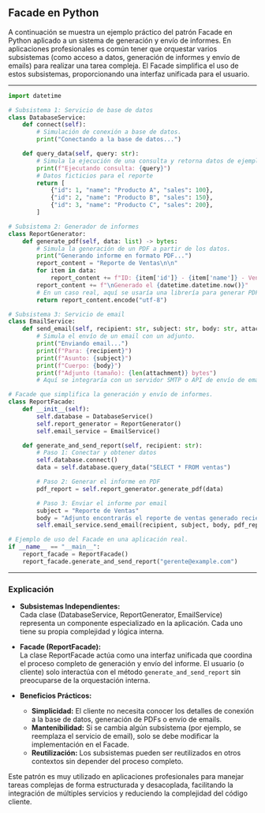 ## Facade en Python

A continuación se muestra un ejemplo práctico del patrón Facade en Python aplicado a un sistema de generación y envío de informes. En aplicaciones profesionales es común tener que orquestar varios subsistemas (como acceso a datos, generación de informes y envío de emails) para realizar una tarea compleja. El Facade simplifica el uso de estos subsistemas, proporcionando una interfaz unificada para el usuario.

---

```python
import datetime

# Subsistema 1: Servicio de base de datos
class DatabaseService:
    def connect(self):
        # Simulación de conexión a base de datos.
        print("Conectando a la base de datos...")

    def query_data(self, query: str):
        # Simula la ejecución de una consulta y retorna datos de ejemplo.
        print(f"Ejecutando consulta: {query}")
        # Datos ficticios para el reporte
        return [
            {"id": 1, "name": "Producto A", "sales": 100},
            {"id": 2, "name": "Producto B", "sales": 150},
            {"id": 3, "name": "Producto C", "sales": 200},
        ]

# Subsistema 2: Generador de informes
class ReportGenerator:
    def generate_pdf(self, data: list) -> bytes:
        # Simula la generación de un PDF a partir de los datos.
        print("Generando informe en formato PDF...")
        report_content = "Reporte de Ventas\n\n"
        for item in data:
            report_content += f"ID: {item['id']} - {item['name']} - Ventas: {item['sales']}\n"
        report_content += f"\nGenerado el {datetime.datetime.now()}"
        # En un caso real, aquí se usaría una librería para generar PDFs y retornar un archivo binario.
        return report_content.encode("utf-8")

# Subsistema 3: Servicio de email
class EmailService:
    def send_email(self, recipient: str, subject: str, body: str, attachment: bytes):
        # Simula el envío de un email con un adjunto.
        print("Enviando email...")
        print(f"Para: {recipient}")
        print(f"Asunto: {subject}")
        print(f"Cuerpo: {body}")
        print(f"Adjunto (tamaño): {len(attachment)} bytes")
        # Aquí se integraría con un servidor SMTP o API de envío de emails.

# Facade que simplifica la generación y envío de informes.
class ReportFacade:
    def __init__(self):
        self.database = DatabaseService()
        self.report_generator = ReportGenerator()
        self.email_service = EmailService()

    def generate_and_send_report(self, recipient: str):
        # Paso 1: Conectar y obtener datos
        self.database.connect()
        data = self.database.query_data("SELECT * FROM ventas")

        # Paso 2: Generar el informe en PDF
        pdf_report = self.report_generator.generate_pdf(data)

        # Paso 3: Enviar el informe por email
        subject = "Reporte de Ventas"
        body = "Adjunto encontrarás el reporte de ventas generado recientemente."
        self.email_service.send_email(recipient, subject, body, pdf_report)

# Ejemplo de uso del Facade en una aplicación real.
if __name__ == "__main__":
    report_facade = ReportFacade()
    report_facade.generate_and_send_report("gerente@example.com")
```

---

### Explicación

- **Subsistemas Independientes:**  
  Cada clase (DatabaseService, ReportGenerator, EmailService) representa un componente especializado en la aplicación. Cada uno tiene su propia complejidad y lógica interna.

- **Facade (ReportFacade):**  
  La clase ReportFacade actúa como una interfaz unificada que coordina el proceso completo de generación y envío del informe. El usuario (o cliente) solo interactúa con el método `generate_and_send_report` sin preocuparse de la orquestación interna.

- **Beneficios Prácticos:**  
  - **Simplicidad:** El cliente no necesita conocer los detalles de conexión a la base de datos, generación de PDFs o envío de emails.
  - **Mantenibilidad:** Si se cambia algún subsistema (por ejemplo, se reemplaza el servicio de email), solo se debe modificar la implementación en el Facade.
  - **Reutilización:** Los subsistemas pueden ser reutilizados en otros contextos sin depender del proceso completo.

Este patrón es muy utilizado en aplicaciones profesionales para manejar tareas complejas de forma estructurada y desacoplada, facilitando la integración de múltiples servicios y reduciendo la complejidad del código cliente.
